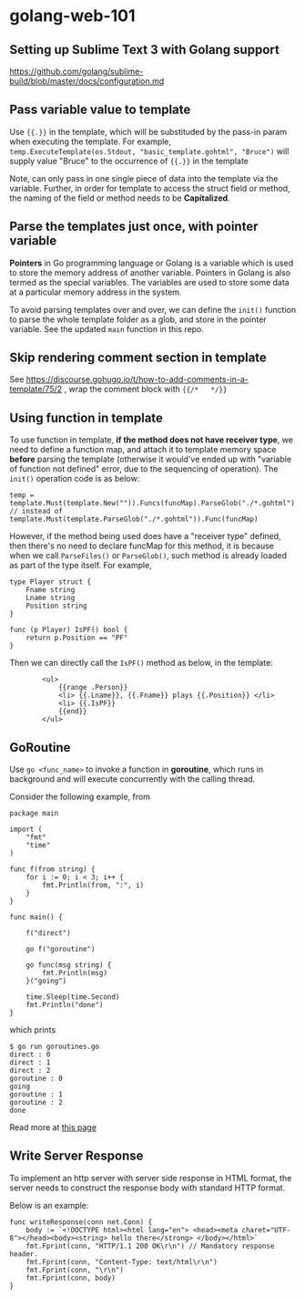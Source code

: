 # golang-web-101

## Setting up Sublime Text 3 with Golang support

https://github.com/golang/sublime-build/blob/master/docs/configuration.md 

## Pass variable value to template

Use `{{.}}` in the template, which will be substituded by the pass-in param when executing the template.
For example, `temp.ExecuteTemplate(os.Stdout, "basic_template.gohtml", "Bruce")` will supply value "Bruce" to the occurrence of `{{.}}` in the template

Note, can only pass in one single piece of data into the template via the variable. Further, in order for template to access the struct field or method, the naming of the field or method needs to be **Capitalized**.

## Parse the templates just once, with pointer variable

**Pointers** in Go programming language or Golang is a variable which is used to store the memory address of another variable. Pointers in Golang is also termed as the special variables. The variables are used to store some data at a particular memory address in the system.

To avoid parsing templates over and over, we can define the `init()` function to parse the whole template folder as a glob, and store in the pointer variable. See the updated `main` function in this repo.

## Skip rendering comment section in template

See https://discourse.gohugo.io/t/how-to-add-comments-in-a-template/75/2 , wrap the comment block with `{{/*   */}}`

## Using function in template

To use function in template, **if the method does not have receiver type**, we need to define a function map, and attach it to template memory space **before** parsing the template (otherwise it would've ended up with "variable of function not defined" error, due to the sequencing of operation). The `init()` operation code is as below:

```
temp = template.Must(template.New("")).Funcs(funcMap).ParseGlob("./*.gohtml")
// instead of template.Must(template.ParseGlob("./*.gohtml")).Func(funcMap)
```

However, if the method being used does have a "receiver type" defined, then there's no need to declare funcMap for this method, it is because when we call `ParseFiles()` or `ParseGlob()`, such method is already loaded as part of the type itself. For example,

```
type Player struct {
	Fname string
	Lname string
	Position string
}

func (p Player) IsPF() bool {
	return p.Position == "PF"
}
```

Then we can directly call the `IsPF()` method as below, in the template:

```
		<ul>
			{{range .Person}}
			<li> {{.Lname}}, {{.Fname}} plays {{.Position}} </li>
			<li> {{.IsPF}}
			{{end}}
		</ul>
```

## GoRoutine

Use `go <func_name>` to invoke a function in **goroutine**, which runs in background and will execute concurrently with the calling thread.

Consider the following example, from 
```
package main

import (
    "fmt"
    "time"
)

func f(from string) {
    for i := 0; i < 3; i++ {
        fmt.Println(from, ":", i)
    }
}

func main() {

    f("direct")

    go f("goroutine")

    go func(msg string) {
        fmt.Println(msg)
    }("going")

    time.Sleep(time.Second)
    fmt.Println("done")
}
```
which prints
```
$ go run goroutines.go
direct : 0
direct : 1
direct : 2
goroutine : 0
going
goroutine : 1
goroutine : 2
done
```

Read more at [this page](https://gobyexample.com/goroutines)

## Write Server Response 

To implement an http server with server side response in HTML format, the server needs to construct the response body with standard HTTP format.

Below is an example:

```
func writeResponse(conn net.Conn) {
	body := `<!DOCTYPE html><html lang="en"> <head><meta charet="UTF-8"></head><body><string> hello there</strong> </body></html>`
	fmt.Fprint(conn, "HTTP/1.1 200 OK\r\n") // Mandatory response header.
	fmt.Fprint(conn, "Content-Type: text/html\r\n")
	fmt.Fprint(conn, "\r\n")
	fmt.Fprint(conn, body)
}
```